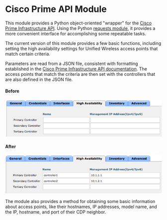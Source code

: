 
# Cisco Prime API Module
This module provides a Python object-oriented "wrapper" for the [Cisco Prime Infrastructure API](https://solutionpartner.cisco.com/media/prime-infrastructure/api-reference/szier-m8-106.cisco.com/webacs/api/v1/index.html). Using the Python [requests module](https://2.python-requests.org/en/master/), it provides a more convenient interface for accomplishing some repeatable tasks.

The current version of this module provides a few basic functions, including setting the high availability settings for Unified Wireless access points that match certain criteria.

Parameters are read from a JSON file, consistent with formatting established in the [Cisco Prime Infrastructure API documentation](https://solutionpartner.cisco.com/media/prime-infrastructure/api-reference/szier-m8-106.cisco.com/webacs/api/v1/index0404.html?id=filtering-doc). The access points that match the criteria are then set with the controllers that are also defined in the JSON file.

#### Before
![Before image](https://github.com/pablopenton/CiscoPrimeAPI/blob/master/static/before.png?raw=true)

#### After
![After image](https://github.com/pablopenton/CiscoPrimeAPI/blob/master/static/after.png?raw=true)

The module also provides a method for obtaining some basic information about access points, like their hostnames, IP addresses, model name, and the IP, hostname, and port of their CDP neighbor.